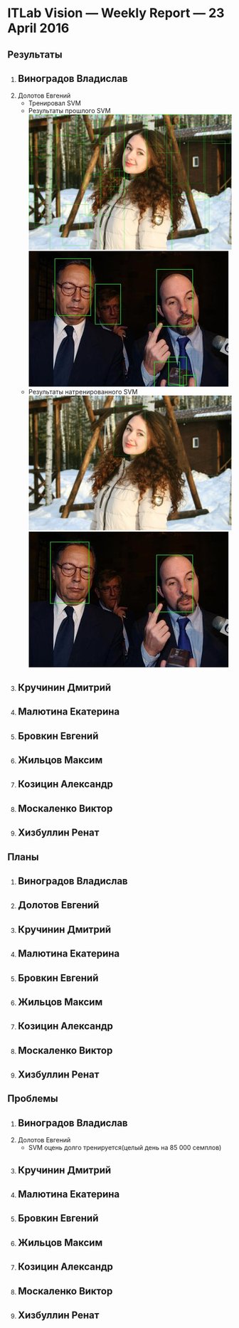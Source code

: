 # ITLab Vision — Weekly Report — 23 April 2016

## Результаты

  1. Виноградов Владислав
     -
  1. Долотов Евгений
     - Тренировал SVM
     - Результаты прошлого SVM
     ![Изображение не из FDDB](notFDDB1.jpg)
     ![Изображение из FDDB](FDDB1.jpg)
     - Результаты натренированного SVM
     ![Изображение не из FDDB](notFDDB2.jpg)
     ![Изображение из FDDB](FDDB2.jpg)
  1. Кручинин Дмитрий
     -
  1. Малютина Екатерина
     -
  1. Бровкин Евгений
     -
  1. Жильцов Максим
     -
  1. Козицин Александр
     -
  1. Москаленко Виктор
     -
  1. Хизбуллин Ренат
     -

## Планы

  1. Виноградов Владислав
     -
  1. Долотов Евгений
     -
  1. Кручинин Дмитрий
     -
  1. Малютина Екатерина
     -
  1. Бровкин Евгений
     -
  1. Жильцов Максим
     -
  1. Козицин Александр
     -
  1. Москаленко Виктор
     -
  1. Хизбуллин Ренат
     -

## Проблемы
  1. Виноградов Владислав
     -
  1. Долотов Евгений
     - SVM оцень долго тренируется(целый день на 85 000 семплов)
  1. Кручинин Дмитрий
     -
  1. Малютина Екатерина
     -
  1. Бровкин Евгений
     -
  1. Жильцов Максим
     -
  1. Козицин Александр
     -
  1. Москаленко Виктор
     -
  1. Хизбуллин Ренат
     -
